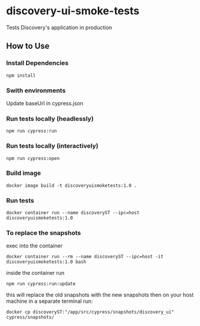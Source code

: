 # discovery-ui-smoke-tests

Tests Discovery's application in production

## How to Use

### Install Dependencies

`npm install`

### Swith environments

Update baseUrl in cypress.json

### Run tests locally (headlessly)

`npm run cypress:run`

### Run tests locally (interactively)

`npm run cypress:open`

### Build image

`docker image build -t discoveryuismoketests:1.0 .`

### Run tests

`docker container run --name discoveryST --ipc=host discoveryuismoketests:1.0`

### To replace the snapshots

exec into the container

`docker container run --rm --name discoveryST --ipc=host -it discoveryuismoketests:1.0 bash`

inside the container run

`npm run cypress:run:update`

this will replace the old snapshots with the new snapshots 
then on your host machine in a separate terminal run:

`docker cp discoveryST:"/app/src/cypress/snapshots/discovery_ui" cypress/snapshots/`